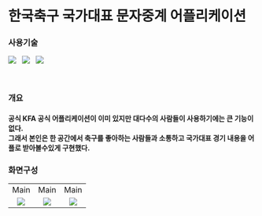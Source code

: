 # 한국축구 국가대표 문자중계 어플리케이션

<p>
  <h3>사용기술</h3>
</p>
<p>
<img src="https://img.shields.io/badge/Android-3DDC84?style=flat-square&logo=Android&logoColor=white"/> &nbsp
<img src="https://img.shields.io/badge/Java-007396?style=flat-square&logo=java&logoColor=white"/> &nbsp
 <img src="https://img.shields.io/badge/Firebase-FFCA28?style=flat-square&logo=firebase&logoColor=white"/> &nbsp
</p><br>
<div>
  <h3> 개요 </h3>
  <h4> 공식 KFA 공식 어플리케이션이 이미 있지만 대다수의 사람들이 사용하기에는 큰 기능이 없다.<br>
    그래서 본인은 한 공간에서 축구를 좋아하는 사람들과 소통하고 국가대표 경기 내용을 어플로 받아볼수있게 구현했다.</h4>
</div>

### 화면구성
<table style="text-align: center;">
   <tr>
      <td>Main</td><td>Main</td><td>Main</td>
  </tr>
  <tr>
    <td><img src="https://user-images.githubusercontent.com/77061558/139536582-cfffe5e1-4cb6-4a01-be79-bbf02e9c63eb.png" /></td>
    <td><img src="https://user-images.githubusercontent.com/77061558/139536582-cfffe5e1-4cb6-4a01-be79-bbf02e9c63eb.png" /></td>
    <td><img src="https://user-images.githubusercontent.com/77061558/139536582-cfffe5e1-4cb6-4a01-be79-bbf02e9c63eb.png" /></td>
  </tr>
</table>
